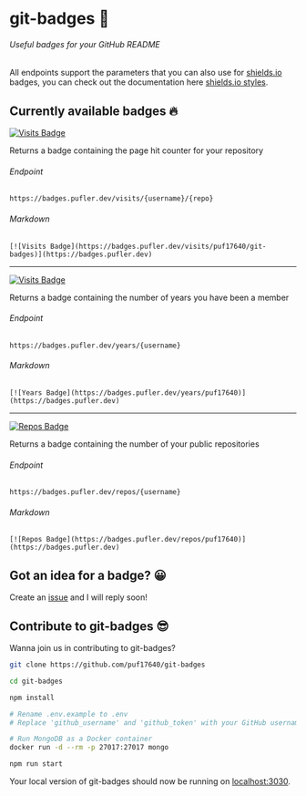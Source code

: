 # git-badges 🎉

###### Useful badges for your GitHub README

All endpoints support the parameters that you can also use for [shields.io](https://shields.io) badges, you can check out the documentation here [shields.io styles](https://shields.io/#styles).

## Currently available badges 🔥

[![Visits Badge](https://badges.pufler.dev/visits/puf17640/git-badges)](https://badges.pufler.dev/visits/puf17640/git-badges)

Returns a badge containing the page hit counter for your repository

###### Endpoint
`https://badges.pufler.dev/visits/{username}/{repo}`

###### Markdown

`[![Visits Badge](https://badges.pufler.dev/visits/puf17640/git-badges)](https://badges.pufler.dev)`

---

[![Visits Badge](https://badges.pufler.dev/years/puf17640)](https://badges.pufler.dev/years/puf17640)
  
Returns a badge containing the number of years you have been a member

###### Endpoint

`https://badges.pufler.dev/years/{username}`

###### Markdown 

`[![Years Badge](https://badges.pufler.dev/years/puf17640)](https://badges.pufler.dev)`

---

[![Repos Badge](https://badges.pufler.dev/repos/puf17640)](https://badges.pufler.dev/repos/puf17640)
  
Returns a badge containing the number of your public repositories

###### Endpoint

`https://badges.pufler.dev/repos/{username}`

###### Markdown

`[![Repos Badge](https://badges.pufler.dev/repos/puf17640)](https://badges.pufler.dev)`

## Got an idea for a badge? 😀

Create an [issue](https://github.com/puf17640/git-badges/issues/new) and I will reply soon!

## Contribute to git-badges 😎

Wanna join us in contributing to git-badges?

```bash
git clone https://github.com/puf17640/git-badges

cd git-badges

npm install

# Rename .env.example to .env
# Replace 'github_username' and 'github_token' with your GitHub username and a personal token (no additional permissions required)

# Run MongoDB as a Docker container 
docker run -d --rm -p 27017:27017 mongo

npm run start
```

Your local version of git-badges should now be running on [localhost:3030](http://localhost:3000).
